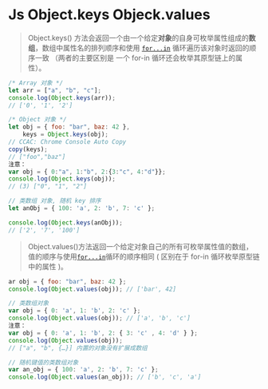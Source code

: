 # Js Object.keys Objeck.values

> Object.keys() 方法会返回一个由一个给定**对象**的自身可枚举属性组成的**数组**，数组中属性名的排列顺序和使用 [`for...in`](https://developer.mozilla.org/zh-CN/docs/Web/JavaScript/Reference/Statements/for...in) 循环遍历该对象时返回的顺序一致 （两者的主要区别是 一个 for-in 循环还会枚举其原型链上的属性）。

```js
/* Array 对象 */ 
let arr = ["a", "b", "c"];
console.log(Object.keys(arr)); 
// ['0', '1', '2']

/* Object 对象 */ 
let obj = { foo: "bar", baz: 42 }, 
    keys = Object.keys(obj);
// CCAC: Chrome Console Auto Copy
copy(keys); 
// ["foo","baz"]
注意：
var obj = { 0:"a", 1:"b", 2:{3:"c", 4:"d"}};
console.log(Object.keys(obj));
// (3) ["0", "1", "2"]

// 类数组 对象, 随机 key 排序 
let anObj = { 100: 'a', 2: 'b', 7: 'c' }; 

console.log(Object.keys(anObj)); 
// ['2', '7', '100']
```



> Object.values()方法返回一个给定对象自己的所有可枚举属性值的数组，值的顺序与使用[`for...in`](https://developer.mozilla.org/zh-CN/docs/Web/JavaScript/Reference/Statements/for...in)循环的顺序相同 ( 区别在于 for-in 循环枚举原型链中的属性 )。

```js
ar obj = { foo: "bar", baz: 42 };
console.log(Object.values(obj)); // ['bar', 42]

// 类数组对象
var obj = { 0: 'a', 1: 'b', 2: 'c' };
console.log(Object.values(obj)); // ['a', 'b', 'c']
注意：
var obj = { 0: 'a', 1: 'b', 2: { 3: 'c' , 4: 'd' } };
console.log(Object.values(obj));  
// ["a", "b", {…}] 内置的对象没有扩展成数组

// 随机键值的类数组对象
var an_obj = { 100: 'a', 2: 'b', 7: 'c' };
console.log(Object.values(an_obj)); // ['b', 'c', 'a']

```

